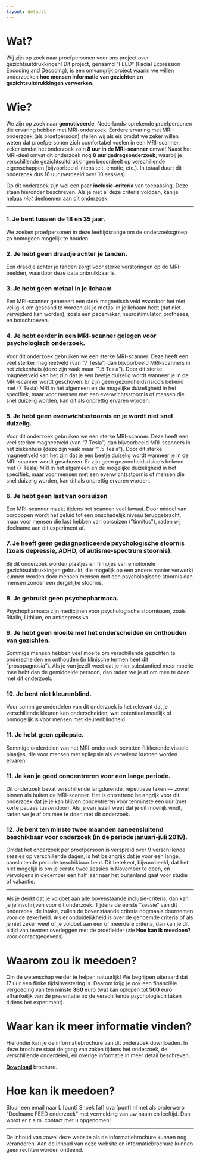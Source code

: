 ```yaml
---
layout: default
---
```


# Wat?
Wij zijn op zoek naar proefpersonen voor ons project over gezichtsuitdrukkingen!
Dit project, genaamd "FEED" (Facial Expression Encoding and Decoding), is een
omvangrijk project waarin we willen onderzoeken **hoe mensen informatie van
gezichten en gezichtsuitdrukkingen verwerken**. 

# Wie?
We zijn op zoek naar **gemotiveerde**, Nederlands-sprekende proefpersonen die ervaring hebben met
MRI-onderzoek. Eerdere ervaring met MRI-onderzoek (als proefpersoon) stellen
wij als eis omdat we zeker willen weten dat proefpersonen zich comfortabel voelen
in een MRI-scanner, zeker omdat het onderzoek zo'n **8 uur in de MRI-scanner** omvat!
Naast het MRI-deel omvat dit onderzoek nog **8 uur gedragsonderzoek**, waarbij je
verschillende gezichtsuitdrukkingen beoordeelt op verschillende eigenschappen
(bijvoorbeeld intensiteit, emotie, etc.). In totaal duurt dit onderzoek dus
16 uur (verdeeld over 10 sessies). 

Op dit onderzoek zijn wel een paar **inclusie-criteria** van toepassing. Deze
staan hieronder beschreven. Als je niet al deze criteria voldoen, kan je
helaas *niet* deelnemen aan dit onderzoek.

---

### 1. Je bent tussen de 18 en 35 jaar.
We zoeken proefpersonen in deze leeftijdsrange om de onderzoeksgroep zo homogeen mogelijk te houden.

### 2. Je hebt geen draadje achter je tanden.
Een draadje achter je tanden zorgt voor sterke verstoringen op de MRI-beelden, waardoor deze data onbruikbaar is. 

### 3. Je hebt geen metaal in je lichaam
Een MRI-scanner genereert een sterk magnetisch veld waardoor het niet veilig is om gescand te worden als je metaal in je lichaam hebt (dat niet verwijderd kan worden), zoals een pacemaker, neurostimulator, protheses, en botschroeven.

### 4. Je hebt eerder in een MRI-scanner gelegen voor psychologisch onderzoek.
Voor dit onderzoek gebruiken we een sterke MRI-scanner. Deze heeft een veel sterker magneetveld (van “7 Tesla”) dan bijvoorbeeld MRI-scanners in het ziekenhuis (deze zijn vaak maar “1.5 Tesla”). Door dit sterke magneetveld kan het zijn dat je een beetje duizelig wordt wanneer je in de MRI-scanner wordt geschoven. Er zijn geen gezondheidsrisico’s bekend met (7 Tesla) MRI in het algemeen en de mogelijke duizeligheid in het specifiek, maar voor mensen met een evenwichtsstoornis of mensen die snel duizelig worden, kan dit als onprettig ervaren worden.

### 5. Je hebt geen evenwichtsstoornis en je wordt niet snel duizelig.
Voor dit onderzoek gebruiken we een sterke MRI-scanner. Deze heeft een veel sterker magneetveld (van “7 Tesla”) dan bijvoorbeeld MRI-scanners in het ziekenhuis (deze zijn vaak maar “1.5 Tesla”). Door dit sterke magneetveld kan het zijn dat je een beetje duizelig wordt wanneer je in de MRI-scanner wordt geschoven. Er zijn geen gezondheidsrisico’s bekend met (7 Tesla) MRI in het algemeen en de mogelijke duizeligheid in het specifiek, maar voor mensen met een evenwichtsstoornis of mensen die snel duizelig worden, kan dit als onprettig ervaren worden.

### 6. Je hebt geen last van oorsuizen
Een MRI-scanner maakt tijdens het scannen veel lawaai. Door middel van oordoppen wordt het geluid tot een onschadelijk niveau teruggebracht, maar voor mensen die last hebben van oorsuizen ("tinnitus"), raden wij deelname aan dit experiment af.

### 7. Je heeft geen gediagnosticeerde psychologische stoornis (zoals depressie, ADHD, of autisme-spectrum stoornis).
Bij dit onderzoek worden plaatjes en filmpjes van emotionele gezichtsuitdrukkingen gebruikt, die mogelijk op een andere manier verwerkt kunnen worden door mensen mensen met een psychologische stoornis dan mensen zonder een dergelijke stoornis. 

### 8. Je gebruikt geen psychopharmaca.
Psychopharmaca zijn medicijnen voor psychologische stoornissen, zoals Ritalin, Lithium, en antidepressiva.

### 9. Je hebt geen moeite met het onderscheiden en onthouden van gezichten.
Sommige mensen hebben veel moeite om verschillende gezichten te onderscheiden en onthouden (in klinische termen heet dit “prosopagnosia”). Als je van jezelf weet dat je hier substantieel meer moeite mee hebt dan de gemiddelde persoon, dan raden we je af om mee te doen met dit onderzoek.

### 10. Je bent niet kleurenblind.
Voor sommige onderdelen van dit onderzoek is het relevant dat je verschillende kleuren kan onderscheiden, wat potentieel moeilijk of onmogelijk is voor mensen met kleurenblindheid.

### 11. Je hebt geen epilepsie.
Sommige onderdelen van het MRI-onderzoek bevatten flikkerende visuele plaatjes, die voor mensen met epilepsie als vervelend kunnen worden ervaren.

### 11. Je kan je goed concentreren voor een lange periode.
Dit onderzoek bevat verschillende langdurende, repetitieve taken — zowel binnen als buiten de MRI-scanner. Het is ontzettend belangrijk voor dit onderzoek dat je je kan blijven concentreren voor tenminste een uur (met korte pauzes tussendoor). Als je van jezelf weet dat je dit moeilijk vindt, raden we je af om mee te doen met dit onderzoek.

### 12. Je bent ten minste twee maanden aaneensluitend beschikbaar voor onderzoek (in de periode januari-juli 2019).
Omdat het onderzoek per proefpersoon is verspreid over 9 verschillende sessies op verschillende dagen, is het belangrijk dat je voor een lange, aansluitende periode beschikbaar bent. Dit betekent, bijvoorbeeld, dat het niet mogelijk is om je eerste twee sessies in November te doen, en vervolgens in december een half jaar naar het buitenland gaat voor studie of vakantie.

---

Als je denkt dat je voldoet aan alle bovenstaande inclusie-criteria, dan kan je je inschrijven voor dit onderzoek. Tijdens de eerste “sessie” van dit onderzoek, de intake, zullen de bovenstaande criteria nogmaals doornemen voor de zekerheid. Als er onduidelijkheid is over de genoemde criteria of als je niet zeker weet of je voldoet aan een of meerdere criteria, dan kan je dit altijd van tevoren overleggen met de proefleider (zie **Hoe kan ik meedoen?** voor contactgegevens).

# Waarom zou ik meedoen?
Om de wetenschap verder te helpen natuurlijk! We begrijpen uiteraard dat
17 uur een flinke tijdsinvestering is. Daarom krijg je ook een financiële
vergoeding van ten minste **360** euro (wat kan oplopen tot **500** euro afhankelijk van de presentatie op de verschillende psychologisch taken tijdens het experiment).  

# Waar kan ik meer informatie vinden?
Hieronder kan je de informatiebrochure van dit onderzoek downloaden. In deze brochure
staat de gang van zaken tijdens het onderzoek, de verschillende onderdelen, en overige
informatie in meer detail beschreven.

[**Download**](FEED_informatiebrief_lang.pdf) brochure.

# Hoe kan ik meedoen?
Stuur een email naar L [punt] Snoek [at] uva [punt] nl met als onderwerp "Deelname FEED onderzoek" met
vermelding van uw naam en leeftijd. Dan wordt er z.s.m. contact met u opgenomen!

---

De inhoud van zowel deze website als de informatiebrochure kunnen nog veranderen. Aan de inhoud van
deze website en informatiebrochure kunnen geen rechten worden ontleend.
